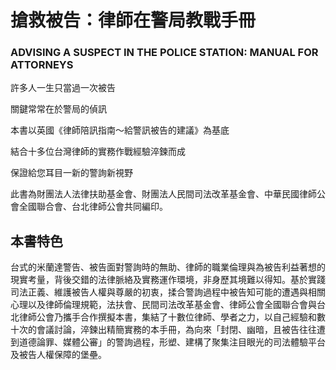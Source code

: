 # 搶救被告：律師在警局教戰手冊

### ADVISING A SUSPECT IN THE POLICE STATION: MANUAL FOR ATTORNEYS

許多人一生只當過一次被告

關鍵常常在於警局的偵訊

本書以英國《律師陪訊指南～給警訊被告的建議》為基底

結合十多位台灣律師的實務作戰經驗淬鍊而成

保證給您耳目一新的警詢新視野


此書為財團法人法律扶助基金會、財團法人民間司法改革基金會、中華民國律師公會全國聯合會、台北律師公會共同編印。

## 本書特色

台式的米蘭達警告、被告面對警詢時的無助、律師的職業倫理與為被告利益著想的現實考量，背後交錯的法律脈絡及實務運作環境，非身歷其境難以得知。基於實踐司法正義、維護被告人權與尊嚴的初衷，揉合警詢過程中被告知可能的遭遇與相關心理以及律師倫理規範，法扶會、民間司法改革基金會、律師公會全國聯合會與台北律師公會乃攜手合作撰擬本書，集結了十數位律師、學者之力，以自己經驗和數十次的會議討論，淬鍊出精簡實務的本手冊，為向來「封閉、幽暗，且被告往往遭到道德論罪、媒體公審」的警詢過程，形塑、建構了聚集注目眼光的司法體驗平台及被告人權保障的堡壘。
